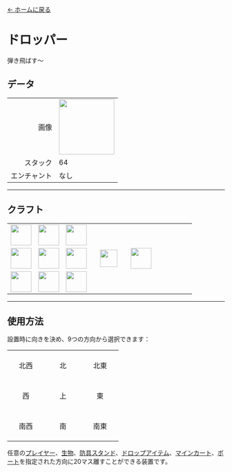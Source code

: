[← ホームに戻る](../)
# ドロッパー
弾き飛ばす～

## データ
<table>
    <tr><td align="end">画像</td><td><img src="https://i.imgur.com/yPFVjtw.png" width="128"/></td></tr>
    <tr><td align="end">スタック</td><td>64</td></tr>
    <tr><td align="end">エンチャント</td><td>なし</td></tr>
</table>

---

## クラフト
<table>
    <tr><td><img src="https://i.imgur.com/Nz7hGwj.png" width="48"/></td><td><img src="https://i.imgur.com/3F70bl7.png" width="48"/></td><td><img src="https://i.imgur.com/Nz7hGwj.png" width="48"/></td><td colspan="3"></td></tr>
    <tr><td><img src="https://i.imgur.com/Nz7hGwj.png" width="48"/></td><td><img src="https://i.imgur.com/LwYmaqL.png" width="48"/></td><td><img src="https://i.imgur.com/Nz7hGwj.png" width="48"/></td><td width="70" align="center"><img src="https://i.imgur.com/VE0KqIE.png" width="40"/></td><td><img src="https://i.imgur.com/yPFVjtw.png" width="48"/></td><td width="70"></td></tr>
    <tr><td><img src="https://i.imgur.com/Nz7hGwj.png" width="48"/></td><td><img src="https://i.imgur.com/Nz7hGwj.png" width="48"/></td><td><img src="https://i.imgur.com/Nz7hGwj.png" width="48"/></td><td colspan="3"></td></tr>
</table>

---

## 使用方法

設置時に向きを決め、9つの方向から選択できます：

<table>
    <tr><td align="center" width="70" height="70">北西</td><td align="center" width="70" height="70">北</td><td align="center" width="70" height="70">北東</td></tr>
    <tr><td align="center" width="70" height="70">西</td><td align="center" width="70" height="70">上</td><td align="center" width="70" height="70">東</td></tr>
    <tr><td align="center" width="70" height="70">南西</td><td align="center" width="70" height="70">南</td><td align="center" width="70" height="70">南東</td></tr>
</table>

任意の[プレイヤー](https://minecraft.fandom.com/zh/wiki/玩家)、[生物](https://minecraft.fandom.com/zh/wiki/生物)、[防具スタンド](https://minecraft.fandom.com/zh/wiki/盔甲座)、[ドロップアイテム](https://minecraft.fandom.com/zh/wiki/掉落物)、[マインカート](https://minecraft.fandom.com/zh/wiki/礦車)、[ボート](https://minecraft.fandom.com/zh/wiki/船)を指定された方向に20マス離すことができる装置です。
